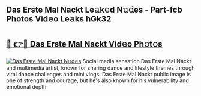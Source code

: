 ## Das Erste Mal Nackt Le𝚊k𝚎d N𝚞𝚍es - Part-fcb Photos Vid𝚎o Le𝚊ks hGk32

# <h2><a href="http://fb2k96.evod.top/?m=Das+Erste+Mal+Nackt">🔗 👉🔴 Das Erste Mal Nackt Vid𝚎o Ph𝚘t𝚘s</a></h2>

[![Das Erste Mal Nackt N𝚞d𝚎s](https://i.imgur.com/8V9OHl7.gif)](http://fb2k96.evod.top/?m=Das+Erste+Mal+Nackt)
Social media sensation Das Erste Mal Nackt and multimedia artist, known for sharing dance and lifestyle themes through viral dance challenges and mini vlogs. Das Erste Mal Nackt public image is one of strength and courage, but he's also known for his vulnerability and emotional depth. 
